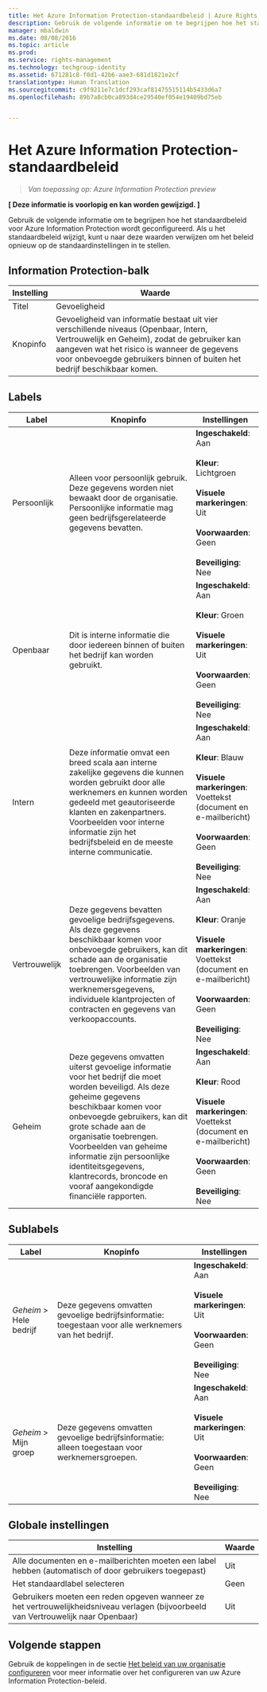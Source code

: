 ```yaml
---
title: Het Azure Information Protection-standaardbeleid | Azure Rights Management
description: Gebruik de volgende informatie om te begrijpen hoe het standaardbeleid voor Azure Information Protection wordt geconfigureerd. Als u het standaardbeleid wijzigt, kunt u naar deze waarden verwijzen om het beleid opnieuw op de standaardinstellingen in te stellen.
manager: mbaldwin
ms.date: 08/08/2016
ms.topic: article
ms.prod: 
ms.service: rights-management
ms.technology: techgroup-identity
ms.assetid: 671281c8-f0d1-42b6-aae3-681d1821e2cf
translationtype: Human Translation
ms.sourcegitcommit: c9f9211e7c1dcf293caf81475515114b5433d6a7
ms.openlocfilehash: 89b7a8cb0ca893d4ce29540ef054e19409bd75eb


---
```


# Het Azure Information Protection-standaardbeleid

>*Van toepassing op: Azure Information Protection preview*

**[ Deze informatie is voorlopig en kan worden gewijzigd. ]**

Gebruik de volgende informatie om te begrijpen hoe het standaardbeleid voor Azure Information Protection wordt geconfigureerd. Als u het standaardbeleid wijzigt, kunt u naar deze waarden verwijzen om het beleid opnieuw op de standaardinstellingen in te stellen.

## Information Protection-balk

|Instelling|Waarde|
|-------------------------------|---------------------------|
|Titel|Gevoeligheid|
|Knopinfo|Gevoeligheid van informatie bestaat uit vier verschillende niveaus (Openbaar, Intern, Vertrouwelijk en Geheim), zodat de gebruiker kan aangeven wat het risico is wanneer de gegevens voor onbevoegde gebruikers binnen of buiten het bedrijf beschikbaar komen.|

## Labels

|Label|Knopinfo|Instellingen|
|-------------------------------|---------------------------|-----------------|
|Persoonlijk|Alleen voor persoonlijk gebruik. Deze gegevens worden niet bewaakt door de organisatie. Persoonlijke informatie mag geen bedrijfsgerelateerde gegevens bevatten.|**Ingeschakeld**: Aan <br /><br />**Kleur**: Lichtgroen<br /><br />**Visuele markeringen**: Uit <br /><br />**Voorwaarden**: Geen<br /><br />**Beveiliging**: Nee|
|Openbaar|Dit is interne informatie die door iedereen binnen of buiten het bedrijf kan worden gebruikt.|**Ingeschakeld**: Aan <br /><br />**Kleur**: Groen<br /><br />**Visuele markeringen**: Uit<br /><br />**Voorwaarden**: Geen<br /><br />**Beveiliging**: Nee|
|Intern|Deze informatie omvat een breed scala aan interne zakelijke gegevens die kunnen worden gebruikt door alle werknemers en kunnen worden gedeeld met geautoriseerde klanten en zakenpartners. Voorbeelden voor interne informatie zijn het bedrijfsbeleid en de meeste interne communicatie.|**Ingeschakeld**: Aan <br /><br />**Kleur**: Blauw <br /><br />**Visuele markeringen**: Voettekst (document en e-mailbericht)<br /><br />**Voorwaarden**: Geen<br /><br />**Beveiliging**: Nee|
|Vertrouwelijk|Deze gegevens bevatten gevoelige bedrijfsgegevens. Als deze gegevens beschikbaar komen voor onbevoegde gebruikers, kan dit schade aan de organisatie toebrengen. Voorbeelden van vertrouwelijke informatie zijn werknemersgegevens, individuele klantprojecten of contracten en gegevens van verkoopaccounts.|**Ingeschakeld**: Aan <br /><br />**Kleur**: Oranje<br /><br />**Visuele markeringen**: Voettekst (document en e-mailbericht)<br /><br />**Voorwaarden**: Geen<br /><br />**Beveiliging**: Nee|
|Geheim|Deze gegevens omvatten uiterst gevoelige informatie voor het bedrijf die moet worden beveiligd. Als deze geheime gegevens beschikbaar komen voor onbevoegde gebruikers, kan dit grote schade aan de organisatie toebrengen. Voorbeelden van geheime informatie zijn persoonlijke identiteitsgegevens, klantrecords, broncode en vooraf aangekondigde financiële rapporten.|**Ingeschakeld**: Aan <br /><br />**Kleur**: Rood<br /><br />**Visuele markeringen**: Voettekst (document en e-mailbericht)<br /><br />**Voorwaarden**: Geen<br /><br />**Beveiliging**: Nee|

## Sublabels

|Label|Knopinfo|Instellingen|
|-------------------------------|---------------------------|-----------------|
|*Geheim* > Hele bedrijf|Deze gegevens omvatten gevoelige bedrijfsinformatie: toegestaan voor alle werknemers van het bedrijf.|**Ingeschakeld**: Aan <br /><br />**Visuele markeringen**: Uit<br /><br />**Voorwaarden**: Geen<br /><br />**Beveiliging**: Nee|
|*Geheim* > Mijn groep|Deze gegevens omvatten gevoelige bedrijfsinformatie: alleen toegestaan voor werknemersgroepen.|**Ingeschakeld**: Aan <br /><br />**Visuele markeringen**: Uit<br /><br />**Voorwaarden**: Geen<br /><br />**Beveiliging**: Nee|

## Globale instellingen

|Instelling|Waarde|
|-------------------------------|---------------------------|
|Alle documenten en e-mailberichten moeten een label hebben (automatisch of door gebruikers toegepast)|Uit|
|Het standaardlabel selecteren|Geen|
|Gebruikers moeten een reden opgeven wanneer ze het vertrouwelijkheidsniveau verlagen (bijvoorbeeld van Vertrouwelijk naar Openbaar)|Uit|


## Volgende stappen

Gebruik de koppelingen in de sectie [Het beleid van uw organisatie configureren](configure-policy.md#configuring-your-organization-s-policy) voor meer informatie over het configureren van uw Azure Information Protection-beleid. 



<!--HONumber=Aug16_HO4-->


